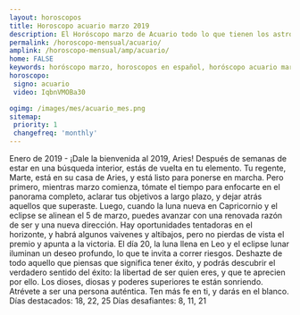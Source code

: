 ```yaml
---
layout: horoscopos
title: Horoscopo acuario marzo 2019
description: El Horóscopo marzo de Acuario todo lo que tienen los astros preparados para este mes, amor, trabajo, familia. Todo sobre astrologia, tarot, predicciones. Horoscopo gratis en español, predicciones y astrología.
permalink: /horoscopo-mensual/acuario/
amplink: /horoscopo-mensual/amp/acuario/
home: FALSE
keywords: horóscopo marzo, horoscopos en español, horóscopo acuario marzo , horóscopo esperanza gracia, horoscop, horóscopos gratis, horoscopo acuario, Tarot, Astrologia, Zodíaco, acuario, horoscopo gratis, horoscopo del mes 
horoscopo:
 signo: acuario
 video: IqbnVMOBa30

ogimg: /images/mes/acuario_mes.png
sitemap:
 priority: 1
 changefreq: 'monthly'
---
```



Enero de 2019 - ¡Dale la bienvenida al 2019, Aries! Después de semanas de estar en una búsqueda interior, estás de vuelta en tu elemento. Tu regente, Marte, está en su casa de Aries, y está listo para ponerse en marcha. Pero primero, mientras marzo comienza, tómate el tiempo para enfocarte en el panorama completo, aclarar tus objetivos a largo plazo, y dejar atrás aquellos que superaste. Luego, cuando la luna nueva en Capricornio y el eclipse se alinean el 5 de marzo, puedes avanzar con una renovada razón de ser y una nueva dirección. 
Hay oportunidades tentadoras en el horizonte, y habrá algunos vaivenes y altibajos, pero no pierdas de vista el premio y apunta a la victoria. 
El día 20, la luna llena en Leo y el eclipse lunar iluminan un deseo profundo, lo que te invita a correr riesgos. Deshazte de todo aquello que piensas que significa tener éxito, y podrás descubrir el verdadero sentido del éxito: la libertad de ser quien eres, y que te aprecien por ello. Los dioses, diosas y poderes superiores te están sonriendo. Atrévete a ser una persona auténtica. Ten más fe en ti, y darás en el blanco. 
Días destacados: 18, 22, 25 
Días desafiantes: 8, 11, 21 